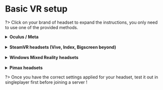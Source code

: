 # Basic VR setup

?> Click on your brand of headset to expand the instructions, you only need to use one of the provided methods.


<details>
  <summary style="cursor: pointer"><b>Oculus / Meta</b></summary>

<!-- tabs:start -->

#### **Oculus (Easy setup)**
This is the easiest and for most users the best method

1. First make sure that you have successfully set up Quest link or Air link and that the headset is connected to your PC - [Tutorial how to do so](https://www.meta.com/help/quest/articles/headsets-and-accessories/oculus-link/connect-with-air-link/)  
   1.1. If youre using an Oculus Rift (S) then you simply need to have the headset connected and showing in the oculus app.  
2. In the Oculus App, <ins>Settings > General</ins> enable "Unknown sources" and next to the "OpenXR Runtime" press "Set Oculus as active" (If its greyed out then you don't need to press it)  
3. In Content Manager go to <ins>Settings > Assetto Corsa > Video</ins> and set "Rendering Mode" to "Oculus Rift".

**You do not need SteamVR for this**

#### **OpenComposite (Best performance)**
Should deliver a similar experience to native Oculus but will let you use the OpenXR Toolkit  
Can deliver better performance  
Intended more for advanced users

1. First make sure that you have successfully set up Quest link or Air link and that the headset is connected to your PC - [Tutorial how to do so](https://www.meta.com/help/quest/articles/headsets-and-accessories/oculus-link/connect-with-air-link/)  
   1.1. If youre using an Oculus Rift (S) then you simply need to have the headset connected and showing in the oculus app.  
2. In the Oculus App, <ins>Settings > General</ins> enable "Unknown sources" and next to the "OpenXR Runtime" press "Set Oculus as active" (If its greyed out then you don't need to press it)  
3. Set up OpenComposite, [instructions here](/opencomposite-openxr-toolkit?id=to-install-opencomposite)
4. In Content Manager go to <ins>Settings > Assetto Corsa > Video</ins> and set "Rendering Mode" to "OpenVR"  


#### **Virtual Desktop**
Virtual Desktop can potentially deliver a better experience but it is also paid.

1. Purchase Virtual Desktop on the Oculus / Meta store (do not buy it on steam itself)
2. Follow the instructions provided in Virtual Desktop to connect your headset to your PC (Quest / Air Link is not required).   
3. Open the Virtual Desktop Streamer application, and under settings, select VirtualDesktopXR (VDXR) as the OpenXR runtime.
4. Set up OpenComposite, [instructions here](/opencomposite-openxr-toolkit?id=to-install-opencomposite)
5. In Content Manager go to <ins>Settings > Assetto Corsa > Video</ins> and set "Rendering Mode" to "OpenVR"  


#### **SteamVR**
Generally not recommended to use

1. First make sure that you have successfully set up Quest link or Air link and that the headset is connected to your PC - [Tutorial how to do so](https://www.meta.com/help/quest/articles/headsets-and-accessories/oculus-link/connect-with-air-link/)  
   1.1. If youre using an Oculus Rift (S) then you simply need to have the headset connected and showing in the oculus app.  
3. Install and set up SteamVR from Steam  
4. In Content Manager go to <ins>Settings > Assetto Corsa > Video</ins> and set "Rendering Mode" to "OpenVR"

<!-- tabs:end -->

### Oculus / Meta additional notes and troubleshooting  

- If you're using the USB cable and quest link (wired) set the encode bitrate to 500mbps or higher in the Oculus Debug Tool. More info about the [Oculus Debug Tool here](https://smartglasseshub.com/oculus-debug-tool/).  
- Game lagging when using the headset wirelessly: Your router might not be able to handle the high amount of bandwidth required for a smooth experience, this will generally show as high network latency. Try to lower the bitrate in the [Oculus Debug Tool](https://smartglasseshub.com/oculus-debug-tool/) or set it to 0 for auto bitrate.  
- When using USB-C make sure your headset runs at USB 3 and not USB 2 speeds (Should be around 1.5Gbps or higher), if it keeps connecting via USB 2 even with a new cable and using a USB 3 port, reset your headset to factory defaults which will fix the issue.

</details>
<br>

<details>
  <summary style="cursor: pointer"><b>SteamVR headsets (Vive, Index, Bigscreen beyond)</b></summary>



### Using SteamVR:  
1. Make sure your headset is connected to your PC
2. Install and set up SteamVR from Steam  
3. In Content Manager go to <ins>Settings > Assetto Corsa > Video</ins> and change "Rendering Mode" to "OpenVR"
</details>
<br>

<details>
  <summary style="cursor: pointer"><b>Windows Mixed Reality headsets</b></summary>

<!-- tabs:start -->

#### **Using OpenComposite (Recommended)**
1. Make sure your headset is connected to your PC  
2. Install and set up Windows Mixed Reality from the Microsoft Store
3. Install and set up OpenXR Tools for Windows Mixed Reality from the Microsoft Store  
   3.1. If you see a button that says "Set as active runtime" - press it.  
5. Set up OpenComposite, [instructions here](/opencomposite-openxr-toolkit?id=to-install-opencomposite)  
6. In Content Manager go to <ins>Settings > Assetto Corsa > Video</ins> and change "Rendering Mode" to "OpenVR"  

Using this method you can also look into the [OpenXR Toolkit](/opencomposite-openxr-toolkit?id=_72-openxr-toolkit)

#### **Using SteamVR**
1. Make sure your headset is connected to your PC  
2. Install and set up Windows Mixed Reality from the Microsoft Store  
3. Install and set up SteamVR from Steam  
4. Install Windows Mixed Reality for SteamVR from Steam  
5. In Content Manager go to <ins>Settings > Assetto Corsa > Video</ins> and change "Rendering Mode" to "OpenVR"  

<!-- tabs:end -->

</details>
<br>

<details>
  <summary style="cursor: pointer"><b>Pimax headsets</b></summary>

<!-- tabs:start -->

#### **Using OpenComposite (Recommended)**
1. Make sure your headset is connected to your PC  
2. Install and set up Pimax Play, [link here](https://pimax.com/pages/downloads-manuals)  
3. Set the OpenXR Runtime to Pimax OpenXR in Pimax Play, [instructions here](https://pimax.com/blogs/blogs/how-to-use-pimax-openxr)  
5. Set up OpenComposite, [instructions here](/opencomposite-openxr-toolkit?id=to-install-opencomposite)
6. In Content Manager go to <ins>Settings > Assetto Corsa > Video</ins> and change "Rendering Mode" to "OpenVR"  

Using this method you can also look into the [instructions here](/opencomposite-openxr-toolkit?id=to-install-opencomposite)

#### **Using SteamVR**
1. Make sure your headset is connected to your PC
2. Install and set up Pimax Play, [Link here](https://pimax.com/pages/downloads-manuals)
3. Install and set up SteamVR from Steam  
4. In Content Manager go to <ins>Settings > Assetto Corsa > Video</ins> and change "Rendering Mode" to "OpenVR"

<!-- tabs:end -->

</details>

?> Once you have the correct settings applied for your headset, test it out in singleplayer first before joining a server !
